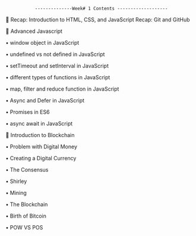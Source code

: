                --------------Week# 1 Contents -------------------


📌 Recap: Introduction to HTML, CSS, and JavaScript
Recap: Git and GitHub

📌 Advanced Javascript


• window object in JavaScript


• undefined vs not defined in JavaScript 


• setTimeout and setInterval in JavaScript


• different types of functions in JavaScript


• map, filter and reduce function in JavaScript 


• Async and Defer in JavaScript


• Promises in ES6 


• async await in JavaScript



📌 Introduction to Blockchain


• Problem with Digital Money


• Creating a Digital Currency


• The Consensus


• Shirley


• Mining


• The Blockchain


• Birth of Bitcoin


• POW VS POS
